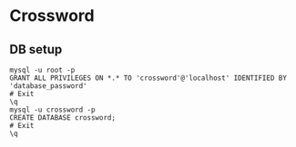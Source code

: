# Crossword

## DB setup
```
mysql -u root -p
GRANT ALL PRIVILEGES ON *.* TO 'crossword'@'localhost' IDENTIFIED BY 'database_password'
# Exit
\q
mysql -u crossword -p
CREATE DATABASE crossword;
# Exit
\q
```